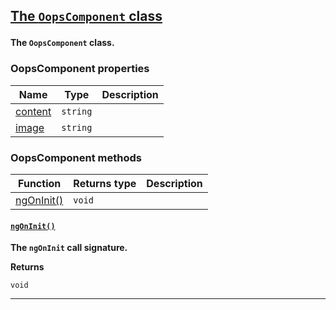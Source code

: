 <section id="main" data-note="AUTO-GENERATED CONTENT, DO NOT EDIT DIRECTLY!">

<h2><a name="oopscomponent" href="https://nguix-starter.lamnhan.com/content/reference/classes/oopscomponent.html"><p>The <code>OopsComponent</code> class</p>
</a></h2>

**The `OopsComponent` class.**

<h3><a name="oopscomponent-properties"><p>OopsComponent properties</p>
</a></h3>

| Name                                                                                              | Type                | Description |
| ------------------------------------------------------------------------------------------------- | ------------------- | ----------- |
| [content](https://nguix-starter.lamnhan.com/content/reference/classes/oopscomponent.html#content) | <code>string</code> |             |
| [image](https://nguix-starter.lamnhan.com/content/reference/classes/oopscomponent.html#image)     | <code>string</code> |             |

<h3><a name="oopscomponent-methods"><p>OopsComponent methods</p>
</a></h3>

| Function                                | Returns type      | Description |
| --------------------------------------- | ----------------- | ----------- |
| [ngOnInit()](#oopscomponent-ngoninit-0) | <code>void</code> |             |

<h4><a name="oopscomponent-ngoninit-0" href="https://nguix-starter.lamnhan.com/content/reference/classes/oopscomponent.html#ngoninit"><p><code>ngOnInit()</code></p>
</a></h4>

**The `ngOnInit` call signature.**

**Returns**

<code>void</code>

---

</section>
